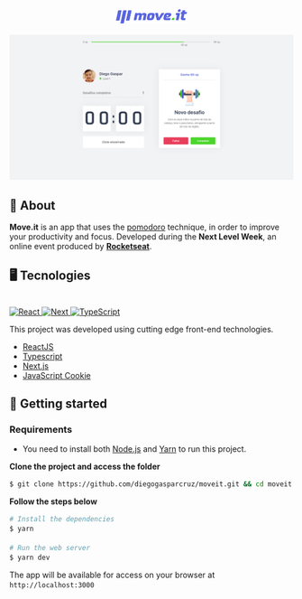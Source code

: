 <div align="center">
  <img alt="podcastr" src=".github/logo-full.svg" width="25%"/>
  <br/><br/>
  <img alt="Layout" src=".github/preview.png" />
</div>

## 📃 About

**Move.it** is an app that uses the [pomodoro](https://pt.wikipedia.org/wiki/T%C3%A9cnica_pomodoro) technique, in order to improve your productivity and focus. Developed during the **Next Level Week**, an online event produced by [**Rocketseat**](https://github.com/Rocketseat).

## 🖥 Tecnologies

<div>
  <br />
  <a href="#-tecnologias-utilizadas">
      <img alt="React" src="https://img.shields.io/badge/react%20-%2320232a.svg?&style=for-the-badge&logo=react&logoColor=%2361DAFB">
      <img alt="Next" src="https://img.shields.io/badge/next%20js%20-%23000000.svg?&style=for-the-badge&logo=next.js&logoColor=white">
      <img alt="TypeScript" src="https://img.shields.io/badge/typescript%20-%23007ACC.svg?&style=for-the-badge&logo=typescript&logoColor=white">
   </a>
</div>

This project was developed using cutting edge front-end technologies.

- [ReactJS](https://reactjs.org/)
- [Typescript](https://www.typescriptlang.org/)
- [Next.js](https://nextjs.org/)
- [JavaScript Cookie](https://github.com/js-cookie/js-cookie)

## 🚀 Getting started

### Requirements

- You need to install both [Node.js](https://nodejs.org/en/download/) and [Yarn](https://yarnpkg.com/) to run this project.

**Clone the project and access the folder**

```bash
$ git clone https://github.com/diegogasparcruz/moveit.git && cd moveit
```

**Follow the steps below**

```bash
# Install the dependencies
$ yarn

# Run the web server
$ yarn dev
```

The app will be available for access on your browser at `http://localhost:3000`
